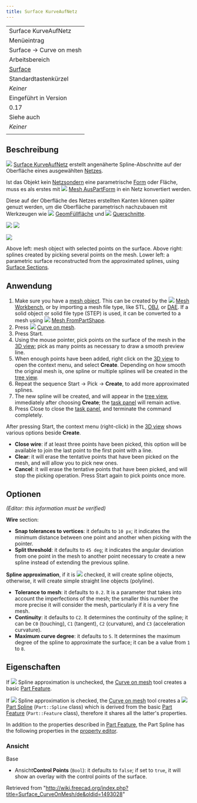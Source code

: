 ```yaml
---
title: Surface KurveAufNetz
---
```


|                                                         |
| ------------------------------------------------------- |
| Surface KurveAufNetz                                    |
| Menüeintrag                                             |
| Surface → Curve on mesh                                 |
| Arbeitsbereich                                          |
| [Surface](/Surface_Workbench/de "Surface Workbench/de") |
| Standardtastenkürzel                                    |
| _Keiner_                                                |
| Eingeführt in Version                                   |
| 0.17                                                    |
| Siehe auch                                              |
| _Keiner_                                                |
|                                                         |

## Beschreibung

![](/images/Surface_CurveOnMesh.svg) [Surface KurveAufNetz](/Surface_CurveOnMesh "Surface CurveOnMesh") erstellt angenäherte Spline-Abschnitte auf der Oberfläche eines ausgewählten [Netzes](/Mesh_Workbench/de "Mesh Workbench/de").

Ist das Objekt kein [Netzsondern](/Mesh/de "Mesh/de") eine parametrische [Form](/Shape/de "Shape/de") oder Fläche, muss es als erstes mit ![](/images/Mesh_FromPartShape.svg) [Mesh AusPartForm](/Mesh_FromPartShape/de "Mesh FromPartShape/de") in ein Netz konvertiert werden.

Diese auf der Oberfläche des Netzes erstellten Kanten können später genuzt werden, um die Oberfläche parametrisch nachzubauen mit Werkzeugen wie ![](/images/Surface_GeomFillSurface.svg) [GeomFüllfläche](/Surface_GeomFillSurface/de "Surface GeomFillSurface/de") und ![](/images/Surface_Sections.svg) [Querschnitte](/Surface_Sections/de "Surface Sections/de").

![](/images/Surface_CurveOnMesh_mesh_example.png) ![](/images/Surface_CurveOnMesh_example.png)

![](/images/Surface_CurveOnMesh_surface_example.png)

Above left: mesh object with selected points on the surface. Above right: splines created by picking several points on the mesh. Lower left: a parametric surface reconstructed from the approximated splines, using [Surface Sections](/Surface_Sections "Surface Sections").

## Anwendung

1. Make sure you have a [mesh object](/Mesh "Mesh"). This can be created by the ![](/images/Workbench_Mesh.svg) [Mesh Workbench](/Mesh_Workbench "Mesh Workbench"), or by importing a mesh file type, like STL, [OBJ](/Arch_OBJ "Arch OBJ"), or [DAE](/Arch_DAE "Arch DAE"). If a solid object or solid file type (STEP) is used, it can be converted to a mesh using ![](/images/Mesh_FromPartShape.svg) [Mesh FromPartShape](/Mesh_FromPartShape "Mesh FromPartShape").
2. Press ![](/images/Surface_CurveOnMesh.svg) [Curve on mesh](/Surface_CurveOnMesh "Surface CurveOnMesh").
3. Press Start.
4. Using the mouse pointer, pick points on the surface of the mesh in the [3D view](/3D_view "3D view"); pick as many points as necessary to draw a smooth preview line.
5. When enough points have been added, right click on the [3D view](/3D_view "3D view") to open the context menu, and select **Create**. Depending on how smooth the original mesh is, one spline or multiple splines will be created in the [tree view](/Tree_view "Tree view").
6. Repeat the sequence Start → Pick → **Create**, to add more approximated splines.
7. The new spline will be created, and will appear in the [tree view](/Tree_view "Tree view"), immediately after choosing **Create**; the [task panel](/Task_panel "Task panel") will remain active.
8. Press Close to close the [task panel](/Task_panel "Task panel"), and terminate the command completely.

After pressing Start, the context menu (right-click) in the [3D view](/3D_view "3D view") shows various options beside **Create**.

- **Close wire**: if at least three points have been picked, this option will be available to join the last point to the first point with a line.
- **Clear**: it will erase the tentative points that have been picked on the mesh, and will allow you to pick new ones.
- **Cancel**: it will erase the tentative points that have been picked, and will stop the picking operation. Press Start again to pick points once more.

## Optionen

_(Editor: this information must be verified)_

**Wire** section:

- **Snap tolerances to vertices**: it defaults to `10 px`; it indicates the minimum distance between one point and another when picking with the pointer.
- **Split threshold**: it defaults to `45 deg`; it indicates the angular deviation from one point in the mesh to another point necessary to create a new spline instead of extending the previous spline.

**Spline approximation**, if it is ![](/images/CheckBoxTrue.svg) checked, it will create spline objects, otherwise, it will create simple straight line objects (polyline).

- **Tolerance to mesh**: it defaults to `0.2`. It is a parameter that takes into account the imperfections of the mesh; the smaller this number the more precise it will consider the mesh, particularly if it is a very fine mesh.
- **Continuity**: it defaults to `C2`. It determines the continuity of the spline; it can be `C0` (touching), `C1` (tangent), `C2` (curvature), and `C3` (acceleration curvature).
- **Maximum curve degree**: it defaults to `5`. It determines the maximum degree of the spline to approximate the surface; it can be a value from `1` to `8`.

## Eigenschaften

If ![](/images/CheckBoxFalse.svg) Spline approximation is unchecked, the [Curve on mesh](/Surface_CurveOnMesh "Surface CurveOnMesh") tool creates a basic [Part Feature](/Part_Feature "Part Feature").

If ![](/images/CheckBoxTrue.svg) Spline approximation is checked, the [Curve on mesh](/Surface_CurveOnMesh "Surface CurveOnMesh") tool creates a ![](/images/Part_Spline.svg) [Part Spline](/index.php?title=Part_Spline&action=edit&redlink=1 "Part Spline (page does not exist)") (`Part::Spline` class) which is derived from the basic [Part Feature](/Part_Feature "Part Feature") (`Part::Feature` class), therefore it shares all the latter's properties.

In addition to the properties described in [Part Feature](/Part_Feature "Part Feature"), the Part Spline has the following properties in the [property editor](/Property_editor "Property editor").

### Ansicht

Base

- Ansicht**Control Points** (`Bool`): it defaults to `false`; if set to `true`, it will show an overlay with the control points of the surface.

Retrieved from "<http://wiki.freecad.org/index.php?title=Surface_CurveOnMesh/de&oldid=1493028>"
